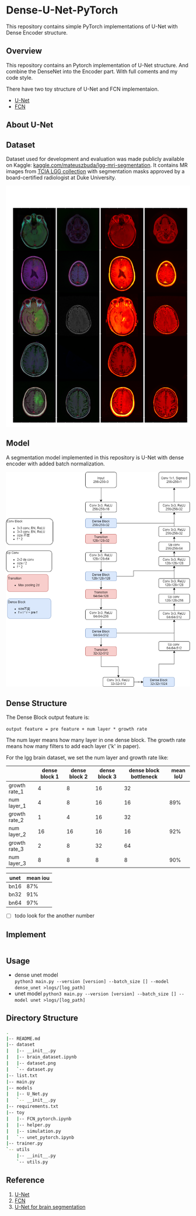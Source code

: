 # Dense-U-Net-PyTorch

This repository contains simple PyTorch implementations of U-Net with Dense Encoder structure.

## Overview

This repository contains an Pytorch implementation of U-Net structure.
And combine the DenseNet into the Encoder part.
With full coments and my code style.

There have two toy structure of U-Net and FCN implementaion.

- [U-Net](toy/unet_pytorch.ipynb)
- [FCN](toy/FCN_pytorch.ipynb)

## About U-Net

<!-- If you're new to U-Net structure, here's an abstract straight from the paper[1]:

There is large consent that successful training of deep networks requires many thousand annotated training samples. In this paper, we present a network and training strategy that relies on the strong use of data augmentation to use the available annotated samples more efficiently. The  architecture consists of a contracting path to capture context and a symmetric expanding path that enables precise localization. We show that such a network can be trained end-to-end from very
few images and outperforms the prior best method (a sliding-window convolutional network) on the ISBI challenge for segmentation of neuronal structures in electron microscopic stacks. Using the same network trained on transmitted light microscopy images (phase contrast and DIC) we won the ISBI cell tracking challenge 2015 in these categories by a large margin. Moreover, the network is fast. Segmentation of a 512x512 image takes less than a second on a recent GPU. -->

## Dataset

Dataset used for development and evaluation was made publicly available on Kaggle: [kaggle.com/mateuszbuda/lgg-mri-segmentation](https://www.kaggle.com/mateuszbuda/lgg-mri-segmentation).
It contains MR images from [TCIA LGG collection](https://wiki.cancerimagingarchive.net/display/Public/TCGA-LGG) with segmentation masks approved by a board-certified radiologist at Duke University.

![brain](imgs/dataset.png)

## Model

A segmentation model implemented in this repository is U-Net with dense encoder with added batch normalization.

![strucutre](imgs/structure.png)

## Dense Structure

The Dense Block output feature is:

`output feature = pre feature + num layer * growth rate`

The num layer means how many layer in one dense block.
The growth rate means how many filters to add each layer ('k' in paper).

For the lgg brain dataset, we set the num layer and growth rate like:

|               | dense block 1 | dense block 2 | dense block 3 | dense block bottleneck | mean IoU |
| ------------- | ------------- | ------------- | ------------- | ---------------------- | -------- |
| growth rate_1 | 4             | 8             | 16            | 32                     |
| num layer_1   | 4             | 8             | 16            | 16                     | 89% |
| growth rate_2 | 1             | 4             | 16            | 32                     |
| num layer_2   | 16            | 16            | 16            | 16                     | 92% |
| growth rate_3 | 2             | 8             | 32            | 64                     |
| num layer_3   | 8             | 8             | 8             | 8                      | 90%      |

| unet | mean iou |
| ---- | -------- |
| bn16 | 87%  |
| bn32 | 91%  |
| bn64 | 97%  |

- [ ] todo look for the another number

## Implement

``` python

```

## Usage

- dense unet model  
`python3 main.py --version [version] --batch_size [] --model dense_unet >logs/[log_path]`
- unet model
`python3 main.py --version [version] --batch_size [] --model unet >logs/[log_path]`

## Directory Structure

``` bash
.
|-- README.md
|-- dataset
|   |-- __init__.py
|   |-- brain_dataset.ipynb
|   |-- dataset.png
|   `-- dataset.py
|-- list.txt
|-- main.py
|-- models
|   |-- U_Net.py
|   `-- __init__.py
|-- requirements.txt
|-- toy
|   |-- FCN_pytorch.ipynb
|   |-- helper.py
|   |-- simulation.py
|   `-- unet_pytorch.ipynb
|-- trainer.py
`-- utils
    |-- __init__.py
    `-- utils.py
```

## Reference

1. [U-Net](https://arxiv.org/abs/1505.04597)
2. [FCN](https://arxiv.org/abs/1411.4038)
3. [U-Net for brain segmentation](https://github.com/mateuszbuda/brain-segmentation-pytorch)
